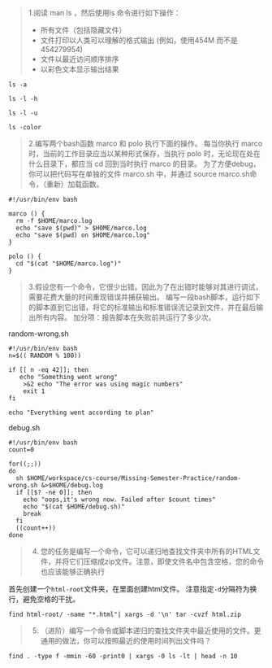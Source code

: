 > 1.阅读 man ls ，然后使用ls 命令进行如下操作：
> - 所有文件（包括隐藏文件）
> - 文件打印以人类可以理解的格式输出 (例如，使用454M 而不是 454279954)
> - 文件以最近访问顺序排序
> - 以彩色文本显示输出结果

```
ls -a

ls -l -h

ls -l -u

ls -color
```

> 2.编写两个bash函数 marco 和 polo 执行下面的操作。 每当你执行 marco 时，当前的工作目录应当以某种形式保存，当执行 polo 时，无论现在处在什么目录下，都应当 cd 回到当时执行 marco 的目录。 为了方便debug，你可以把代码写在单独的文件 marco.sh 中，并通过 source marco.sh命令，（重新）加载函数。

```
#!/usr/bin/env bash

marco () {
  rm -f $HOME/marco.log
  echo "save $(pwd)" > $HOME/marco.log
  echo "save $(pwd) on $HOME/marco.log"
}

polo () {
  cd "$(cat "$HOME/marco.log")"
}
```

> 3.假设您有一个命令，它很少出错。因此为了在出错时能够对其进行调试，需要花费大量的时间重现错误并捕获输出。 编写一段bash脚本，运行如下的脚本直到它出错，将它的标准输出和标准错误流记录到文件，并在最后输出所有内容。 加分项：报告脚本在失败前共运行了多少次。

random-wrong.sh
```
#!/usr/bin/env bash
n=$(( RANDOM % 100))

if [[ n -eq 42]]; then
   echo "Something went wrong"
    >&2 echo "The error was using magic numbers"
    exit 1
fi

echo "Everything went according to plan"
```

debug.sh
```
#!/usr/bin/env bash
count=0

for((;;))
do
  sh $HOME/workspace/cs-course/Missing-Semester-Practice/random-wrong.sh &>$HOME/debug.log
  if [[$? -ne 0]]; then
    echo "oops,it's wrong now. Failed after $count times"
    echo "$(cat $HOME/debug.sh)"
    break
  fi
  ((count++))
done
```

> 4. 您的任务是编写一个命令，它可以递归地查找文件夹中所有的HTML文件，并将它们压缩成zip文件。注意，即使文件名中包含空格，您的命令也应该能够正确执行

首先创建一个`html-root`文件夹，在里面创建html文件。
注意指定`-d`分隔符为换行，避免空格的干扰。

```
find html-root/ -name "*.html"| xargs -d '\n' tar -cvzf html.zip
```

> 5. （进阶）编写一个命令或脚本递归的查找文件夹中最近使用的文件。更通用的做法，你可以按照最近的使用时间列出文件吗？

```
find . -type f -mmin -60 -print0 | xargs -0 ls -lt | head -n 10
```
